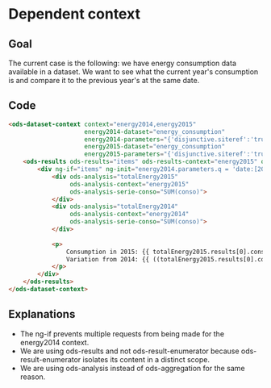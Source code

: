 # Dependent context

## Goal
The current case is the following: we have energy consumption data available in a dataset. 
We want to see what the current year's consumption is and compare it to the previous year's at the same date.

## Code
```html
<ods-dataset-context context="energy2014,energy2015"
                     energy2014-dataset="energy_consumption"
                     energy2014-parameters="{'disjunctive.siteref':'true','q': ''}"
                     energy2015-dataset="energy_consumption"
                     energy2015-parameters="{'disjunctive.siteref':'true','refine.date':'2015'}">
    <ods-results ods-results="items" ods-results-context="energy2015" ods-results-max="1">     
        <div ng-if="items" ng-init="energy2014.parameters.q = 'date:[2014 TO ' + (items[0].fields.date|momentadd:'year':-1) + ']'">
            <div ods-analysis="totalEnergy2015"
                 ods-analysis-context="energy2015"
                 ods-analysis-serie-conso="SUM(conso)">
            </div>
            <div ods-analysis="totalEnergy2014"
                 ods-analysis-context="energy2014"
                 ods-analysis-serie-conso="SUM(conso)">
            </div>
            
            <p>
                Consumption in 2015: {{ totalEnergy2015.results[0].conso | number:0}} kWh <br>
                Variation from 2014: {{ ((totalEnergy2015.results[0].conso - totalEnergy2014.results[0].conso) / totalEnergy2014.results[0].conso * 100)|number:0 }}%            
            </p>
        </div>
    </ods-results>
</ods-dataset-context>
```

## Explanations

* The ng-if prevents multiple requests from being made for the energy2014 context.
* We are using ods-results and not ods-result-enumerator because ods-result-enumerator isolates its content in a distinct scope.
* We are using ods-analysis instead of ods-aggregation for the same reason.
